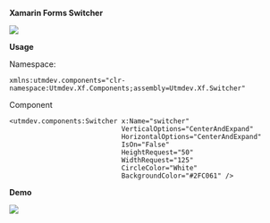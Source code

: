 **Xamarin Forms Switcher**

<a href="https://www.nuget.org/packages/Utmdev.Xf.Components.Switcher/" target="_blank"><img src="https://img.shields.io/nuget/v/Utmdev.Xf.Components.Switcher?style=for-the-badge"/></a>


**Usage**

Namespace:

    xmlns:utmdev.components="clr-namespace:Utmdev.Xf.Components;assembly=Utmdev.Xf.Switcher"

Component

    <utmdev.components:Switcher x:Name="switcher"
                                VerticalOptions="CenterAndExpand"
                                HorizontalOptions="CenterAndExpand"
                                IsOn="False"
                                HeightRequest="50"
                                WidthRequest="125"
                                CircleColor="White"
                                BackgroundColor="#2FC061" />

**Demo**

<img src="https://github.com/utmdev/xf.switcher/blob/master/Component/Demo/switcher.gif">
